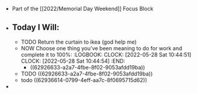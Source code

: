- Part of the [[2022/Memorial Day Weekend]] Focus Block
- ## Today I Will:
	- TODO Return the curtain to ikea (god help me)
	- NOW Choose one thing you've been meaning to do for work and complete it to 100%:
	  :LOGBOOK:
	  CLOCK: [2022-05-28 Sat 10:44:51]
	  CLOCK: [2022-05-28 Sat 10:44:54]
	  :END:
		- ((62926633-a2a7-4fbe-8f02-9053afdd19ba))
	- TODO ((62926633-a2a7-4fbe-8f02-9053afdd19ba))
	- todo ((62936614-0799-4eff-aa7c-8f0695715d62))
-